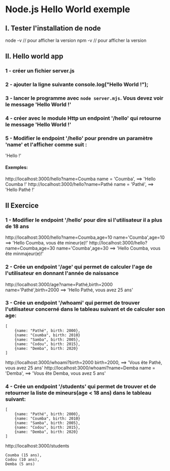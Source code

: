 # Node.js Hello World exemple
## I. Tester l'installation de node
node -v // pour afficher la version 
npm -v // pour afficher la version 

## II. Hello world app
### 1 - créer un fichier server.js
### 2 - ajouter la ligne suivante console.log("Hello World !");
### 3 - lancer le programme avec ``node server.mjs``. Vous devez voir le message 'Hello World !'
### 4 - créer avec le module Http un endpoint '/hello' qui retourne le message 'Hello World !'
### 5 - Modifier le endpoint '/hello' pour prendre un paramètre 'name' et l'afficher comme suit :
'Hello <name> !'
#### Exemples:
http://localhost:3000/hello?name=Coumba
name = 'Coumba', ==> 'Hello Coumba !'
http://localhost:3000/hello?name=Pathé
name = 'Pathé', ==> 'Hello Pathé !'

## II Exercice
### 1 - Modifier le endpoint '/hello' pour dire si l'utilisateur il a plus de 18 ans
http://localhost:3000/hello?name=Coumba,age=10
name='Coumba',age=10 ==> 'Hello Coumba, vous ête mineur(e)!'
http://localhost:3000/hello?name=Coumba,age=30
name='Coumba',age=30 ==> 'Hello Coumba, vous ête minmajeur(e)!'
### 2 - Crée un endpoint '/age' qui permet de calculer l'age de l'utilisateur en donnant l'année de naissance
http://localhost:3000/age?name=Pathé,birth=2000
name='Pathé',birth=2000 ==> 'Hello Pathé, vous avez 25 ans'
### 3 - Crée un endpoint '/whoami' qui permet de trouver l'utilisateur concerné dans le tableau suivant et de calculer son age:
```
[
    {name: "Pathé", birth: 2000},
    {name: "Coumba", birth: 2010}
    {name: "Samba", birth: 2005},
    {name: "Codou", birth: 2015},
    {name: "Demba", birth: 2020}
]
```
http://localhost:3000/whoami?birth=2000
birth=2000, ==> 'Vous ête Pathé, vous avez 25 ans'
http://localhost:3000/whoami?name=Demba
name = 'Demba', ==> 'Vous ête Demba, vous avez 5 ans'
### 4 - Crée un endpoint '/students' qui permet de trouver et de retourner la liste de mineurs(age < 18 ans) dans le tableau suivant:
```
[
    {name: "Pathé", birth: 2000},
    {name: "Coumba", birth: 2010}
    {name: "Samba", birth: 2005},
    {name: "Codou", birth: 2015},
    {name: "Demba", birth: 2020}
]
```
http://localhost:3000/students

```
Coumba (15 ans),
Codou (10 ans),
Demba (5 ans)
```